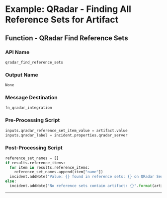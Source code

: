 <!--
    DO NOT MANUALLY EDIT THIS FILE
    THIS FILE IS AUTOMATICALLY GENERATED WITH resilient-circuits codegen
-->

# Example: QRadar - Finding All Reference Sets for Artifact

## Function - QRadar Find Reference Sets

### API Name
`qradar_find_reference_sets`

### Output Name
`None`

### Message Destination
`fn_qradar_integration`

### Pre-Processing Script
```python
inputs.qradar_reference_set_item_value = artifact.value
inputs.qradar_label = incident.properties.qradar_server
```

### Post-Processing Script
```python
reference_set_names = []
if results.reference_items:
  for item in results.reference_items:
    reference_set_names.append(item["name"])
  incident.addNote("Value: {} found in reference sets: {} on QRadar Server: {}".format(artifact.value, str(reference_set_names), row["server_name"]))
else:
  incident.addNote("No reference sets contain artifact: {}".format(artifact.value))
```

---

